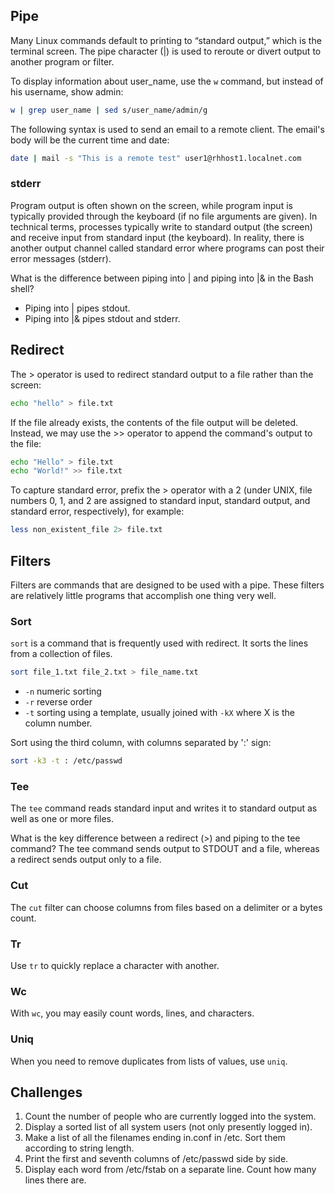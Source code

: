 ## Pipe
Many Linux commands default to printing to “standard output,” which is the terminal screen. 
The pipe character (|) is used to reroute or divert output to another program or filter.

To display information about user_name, use the <code>w</code> command, but instead of his username, show admin:

```bash
w | grep user_name | sed s/user_name/admin/g
```

The following syntax is used to send an email to a remote client. The email's body will be the current time and date:

```bash
date | mail -s "This is a remote test" user1@rhhost1.localnet.com
```

### stderr
Program output is often shown on the screen, while program input is typically provided through the keyboard (if no file arguments are given). In technical terms, processes typically write to standard output (the screen) and receive input from standard input (the keyboard). In reality, there is another output channel called standard error where programs can post their error messages (stderr).

What is the difference between piping into | and piping into |& in the Bash shell?
* Piping into | pipes stdout. 
* Piping into |& pipes stdout and stderr.

## Redirect

The > operator is used to redirect standard output to a file rather than the screen:

```bash
echo "hello" > file.txt
```

If the file already exists, the contents of the file output will be deleted. Instead, we may use the >> operator to append the command's output to the file:

```bash
echo "Hello" > file.txt
echo "World!" >> file.txt
```

To capture standard error, prefix the > operator with a 2 (under UNIX, file numbers 0, 1, and 2 are assigned to standard input, standard output, and standard error, respectively), for example:

```bash
less non_existent_file 2> file.txt
```

## Filters

Filters are commands that are designed to be used with a pipe.
These filters are relatively little programs that accomplish one thing very well. 

### Sort

<code>sort</code> is a command that is frequently used with redirect. It sorts the lines from a collection of files.

```bash
sort file_1.txt file_2.txt > file_name.txt
```

* <code>-n</code> numeric sorting
* <code>-r</code> reverse order
* <code>-t</code> sorting using a template, usually joined with <code>-kX</code> where X is the column number.

Sort using the third column, with columns separated by ':' sign:

 ```bash
sort -k3 -t : /etc/passwd
```

### Tee
The <code>tee</code> command reads standard input and writes it to standard output as well as one or more files.

What is the key difference between a redirect (>) and piping to the tee command?
The tee command sends output to STDOUT and a file, whereas a redirect sends output only to a file.

### Cut
The <code>cut</code> filter can choose columns from files based on a delimiter or a bytes count. 

### Tr
Use <code>tr</code> to quickly replace a character with another. 

### Wc
With <code>wc</code>, you may easily count words, lines, and characters. 

### Uniq
When you need to remove duplicates from lists of values, use <code>uniq</code>. 

## Challenges

1. Count the number of people who are currently logged into the system. 
1. Display a sorted list of all system users (not only presently logged in). 
1. Make a list of all the filenames ending in.conf in /etc. Sort them according to string length. 
1. Print the first and seventh columns of /etc/passwd side by side.
1. Display each word from /etc/fstab on a separate line. Count how many lines there are. 
